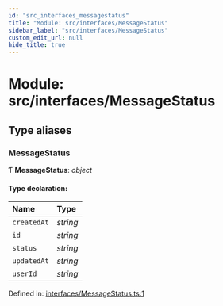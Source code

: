 ```yaml
---
id: "src_interfaces_messagestatus"
title: "Module: src/interfaces/MessageStatus"
sidebar_label: "src/interfaces/MessageStatus"
custom_edit_url: null
hide_title: true
---
```


# Module: src/interfaces/MessageStatus

## Type aliases

### MessageStatus

Ƭ **MessageStatus**: *object*

#### Type declaration:

Name | Type |
:------ | :------ |
`createdAt` | *string* |
`id` | *string* |
`status` | *string* |
`updatedAt` | *string* |
`userId` | *string* |

Defined in: [interfaces/MessageStatus.ts:1](https://github.com/xr3ngine/xr3ngine/blob/77d12cea0/packages/common/src/interfaces/MessageStatus.ts#L1)
